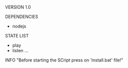 VERSION
1.0

DEPENDENCIES
- nodejs

STATE LIST
- play
- listen
...

INFO
"Before starting the SCript press on 'install.bat' file!"